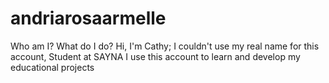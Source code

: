 # andriarosaarmelle
Who am I? What do I do?
Hi, I'm Cathy; I couldn't use my real name for this account, 
Student at SAYNA 
I use this account to learn and develop my educational projects
